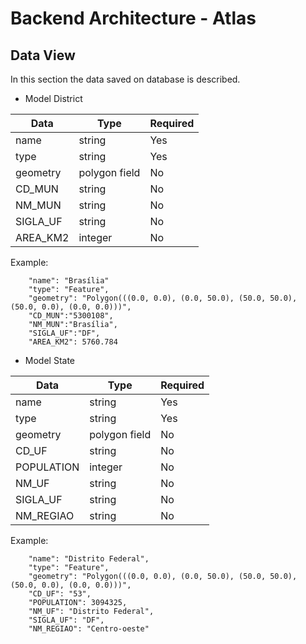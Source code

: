 # Backend Architecture - Atlas

## Data View

In this section the data saved on database is described.

- Model District

| Data     | Type          | Required |
| -------- | ------------- | -------- |
| name     | string        | Yes      |
| type     | string        | Yes      |
| geometry | polygon field | No       |
| CD_MUN   | string        | No       |
| NM_MUN   | string        | No       |
| SIGLA_UF | string        | No       |
| AREA_KM2 | integer       | No       |

Example:

```
    "name": "Brasília"
    "type": "Feature",
    "geometry": "Polygon(((0.0, 0.0), (0.0, 50.0), (50.0, 50.0), (50.0, 0.0), (0.0, 0.0)))",
    "CD_MUN":"5300108",
    "NM_MUN":"Brasília",
    "SIGLA_UF":"DF",
    "AREA_KM2": 5760.784
```

- Model State

| Data       | Type          | Required |
| ---------- | ------------- | -------- |
| name       | string        | Yes      |
| type       | string        | Yes      |
| geometry   | polygon field | No       |
| CD_UF      | string        | No       |
| POPULATION | integer       | No       |
| NM_UF      | string        | No       |
| SIGLA_UF   | string        | No       |
| NM_REGIAO  | string        | No       |

Example:

```
    "name": "Distrito Federal",
    "type": "Feature",
    "geometry": "Polygon(((0.0, 0.0), (0.0, 50.0), (50.0, 50.0), (50.0, 0.0), (0.0, 0.0)))",
    "CD_UF": "53",
    "POPULATION": 3094325,
    "NM_UF": "Distrito Federal",
    "SIGLA_UF": "DF",
    "NM_REGIAO": "Centro-oeste"
```